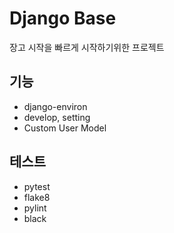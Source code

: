 # Django Base

장고 시작을 빠르게 시작하기위한 프로젝트

## 기능
- django-environ
- develop, setting
- Custom User Model

## 테스트
- pytest
- flake8
- pylint
- black